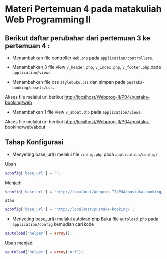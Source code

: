 # Materi Pertemuan 4 pada matakuliah Web Programming II

## Berikut daftar perubahan dari **pertemuan 3** ke **pertemuan 4** :

- Menambahkan file controller `Web.php` pada `application/controllers`.

- Menambahkan 3 file view `v_header.php`, `v_index.php`, `v_footer.php` pada `application/views`.

- Menambahkan file css `stylebuku.css` dan simpan pada `pustaka-booking/assets/css`.

Akses file melalui url berikut [http://localhost/Webprog-II/P04/pustaka-booking/web](http://localhost/Webprog-II/P04/pustaka-booking/web)

- Menambahkan 1 file view `v_about.php` pada `application/views`.

Akses file melalui url berikut [http://localhost/Webprog-II/P04/pustaka-booking/web/about](http://localhost/Webprog-II/P04/pustaka-booking/web/about)


## Tahap Konfigurasi

- Menyeting base_url() melalui file `config.php` pada `application/config/` 

Ubah
```php
$config['base_url'] = '';
```

Menjadi
```php
$config['base_url'] = 'http://localhost/Webprog-II/P04/pustaka-booking/';

atau

$config['base_url'] = 'http://localhost/pustaka-booking/';
```

- Menyeting base_url() melalui autoload.php
Buka file `autoload.php` pada `application/config` kemudian cari kode 
```php
$autoload['helper'] = array();
```

Ubah menjadi
```php
$autoload['helper'] = array('url');
```